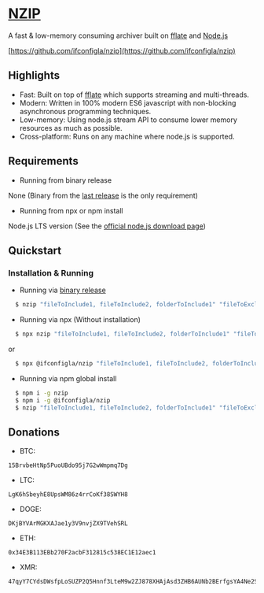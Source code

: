 # [NZIP](https://nzip.dev)

A fast & low-memory consuming archiver built on [fflate](https://github.com/101arrowz/fflate) and [Node.js](https://nodejs.org/en)

[https://github.com/ifconfigla/nzip](https://github.com/ifconfigla/nzip)

## Highlights

- Fast: Built on top of [fflate](https://github.com/101arrowz/fflate) which supports streaming and multi-threads.
- Modern: Written in 100% modern ES6 javascript with non-blocking asynchronous programming techniques.
- Low-memory: Using node.js stream API to consume lower memory resources as much as possible.
- Cross-platform: Runs on any machine where node.js is supported.

## Requirements

- Running from binary release

None (Binary from the [last release](https://github.com/ifconfigla/nzip/releases/latest) is the only requirement)

- Running from npx or npm install

Node.js LTS version (See the [official node.js download page](https://nodejs.org/en/download))

## Quickstart

### Installation & Running

- Running via [binary release](https://github.com/ifconfigla/nzip/releases/latest)

```bash
  $ nzip "fileToInclude1, fileToInclude2, folderToInclude1" "fileToExclude1"
```

- Running via npx (Without installation)

```bash
  $ npx nzip "fileToInclude1, fileToInclude2, folderToInclude1" "fileToExclude1"
```

or

```bash
  $ npx @ifconfigla/nzip "fileToInclude1, fileToInclude2, folderToInclude1" "fileToExclude1"
```

- Running via npm global install

```bash
  $ npm i -g nzip
  $ npm i -g @ifconfigla/nzip
  $ nzip "fileToInclude1, fileToInclude2, folderToInclude1" "fileToExclude1"
```

## Donations

- BTC:

```
15BrvbeHtNp5PuoUBdo95j7G2wWmpmq7Dg
```

- LTC:

```
LgK6hSbeyhE8UpsWM86z4rrCoKf38SWYH8
```

- DOGE:

```
DKjBYVArMGKXAJae1y3V9nvjZX9TVehSRL
```

- ETH:

```
0x34E3B113EBb270F2acbF312815c538EC1E12aec1
```

- XMR:

```
47qyY7CYdsDWsfpLoSUZP2Q5Hnnf3LteM9w2ZJ878XHAjAsd3ZHB6AUNb2BErfgsYA4Ne2SPLM5AzboABx4n9USJAYU5ZNZ
```

